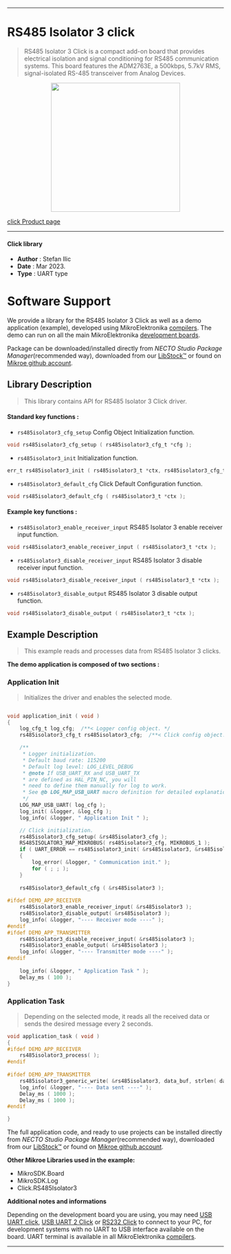
---
# RS485 Isolator 3 click

> RS485 Isolator 3 Click is a compact add-on board that provides electrical isolation and signal conditioning for RS485 communication systems. This board features the ADM2763E, a 500kbps, 5.7kV RMS, signal-isolated RS-485 transceiver from Analog Devices.

<p align="center">
  <img src="https://download.mikroe.com/images/click_for_ide/rs485isolator3_click.png" height=300px>
</p>

[click Product page](https://www.mikroe.com/rs485-isolator-3-click)

---


#### Click library

- **Author**        : Stefan Ilic
- **Date**          : Mar 2023.
- **Type**          : UART type


# Software Support

We provide a library for the RS485 Isolator 3 Click
as well as a demo application (example), developed using MikroElektronika
[compilers](https://www.mikroe.com/necto-studio).
The demo can run on all the main MikroElektronika [development boards](https://www.mikroe.com/development-boards).

Package can be downloaded/installed directly from *NECTO Studio Package Manager*(recommended way), downloaded from our [LibStock&trade;](https://libstock.mikroe.com) or found on [Mikroe github account](https://github.com/MikroElektronika/mikrosdk_click_v2/tree/master/clicks).

## Library Description

> This library contains API for RS485 Isolator 3 Click driver.

#### Standard key functions :

- `rs485isolator3_cfg_setup` Config Object Initialization function.
```c
void rs485isolator3_cfg_setup ( rs485isolator3_cfg_t *cfg );
```

- `rs485isolator3_init` Initialization function.
```c
err_t rs485isolator3_init ( rs485isolator3_t *ctx, rs485isolator3_cfg_t *cfg );
```

- `rs485isolator3_default_cfg` Click Default Configuration function.
```c
void rs485isolator3_default_cfg ( rs485isolator3_t *ctx );
```

#### Example key functions :

- `rs485isolator3_enable_receiver_input` RS485 Isolator 3 enable receiver input function.
```c
void rs485isolator3_enable_receiver_input ( rs485isolator3_t *ctx );
```

- `rs485isolator3_disable_receiver_input` RS485 Isolator 3 disable receiver input function.
```c
void rs485isolator3_disable_receiver_input ( rs485isolator3_t *ctx );
```

- `rs485isolator3_disable_output` RS485 Isolator 3 disable output function.
```c
void rs485isolator3_disable_output ( rs485isolator3_t *ctx );
```

## Example Description

> This example reads and processes data from RS485 Isolator 3 clicks.

**The demo application is composed of two sections :**

### Application Init

> Initializes the driver and enables the selected mode.

```c

void application_init ( void ) 
{
    log_cfg_t log_cfg;  /**< Logger config object. */
    rs485isolator3_cfg_t rs485isolator3_cfg;  /**< Click config object. */

    /** 
     * Logger initialization.
     * Default baud rate: 115200
     * Default log level: LOG_LEVEL_DEBUG
     * @note If USB_UART_RX and USB_UART_TX 
     * are defined as HAL_PIN_NC, you will 
     * need to define them manually for log to work. 
     * See @b LOG_MAP_USB_UART macro definition for detailed explanation.
     */
    LOG_MAP_USB_UART( log_cfg );
    log_init( &logger, &log_cfg );
    log_info( &logger, " Application Init " );

    // Click initialization.
    rs485isolator3_cfg_setup( &rs485isolator3_cfg );
    RS485ISOLATOR3_MAP_MIKROBUS( rs485isolator3_cfg, MIKROBUS_1 );
    if ( UART_ERROR == rs485isolator3_init( &rs485isolator3, &rs485isolator3_cfg ) ) 
    {
        log_error( &logger, " Communication init." );
        for ( ; ; );
    }
    
    rs485isolator3_default_cfg ( &rs485isolator3 );
    
#ifdef DEMO_APP_RECEIVER
    rs485isolator3_enable_receiver_input( &rs485isolator3 );
    rs485isolator3_disable_output( &rs485isolator3 );
    log_info( &logger, "---- Receiver mode ----" );
#endif 
#ifdef DEMO_APP_TRANSMITTER
    rs485isolator3_disable_receiver_input( &rs485isolator3 );
    rs485isolator3_enable_output( &rs485isolator3 );    
    log_info( &logger, "---- Transmitter mode ----" );
#endif
    
    log_info( &logger, " Application Task " );
    Delay_ms ( 100 );
}

```

### Application Task

> Depending on the selected mode, it reads all the received data or sends the desired message
 every 2 seconds.

```c
void application_task ( void ) 
{
#ifdef DEMO_APP_RECEIVER
    rs485isolator3_process( );
#endif    
    
#ifdef DEMO_APP_TRANSMITTER
    rs485isolator3_generic_write( &rs485isolator3, data_buf, strlen( data_buf ) );
    log_info( &logger, "---- Data sent ----" );
    Delay_ms ( 1000 );
    Delay_ms ( 1000 );
#endif    

}
```

The full application code, and ready to use projects can be installed directly from *NECTO Studio Package Manager*(recommended way), downloaded from our [LibStock&trade;](https://libstock.mikroe.com) or found on [Mikroe github account](https://github.com/MikroElektronika/mikrosdk_click_v2/tree/master/clicks).

**Other Mikroe Libraries used in the example:**

- MikroSDK.Board
- MikroSDK.Log
- Click.RS485Isolator3

**Additional notes and informations**

Depending on the development board you are using, you may need
[USB UART click](https://www.mikroe.com/usb-uart-click),
[USB UART 2 Click](https://www.mikroe.com/usb-uart-2-click) or
[RS232 Click](https://www.mikroe.com/rs232-click) to connect to your PC, for
development systems with no UART to USB interface available on the board. UART
terminal is available in all MikroElektronika
[compilers](https://shop.mikroe.com/compilers).

---
